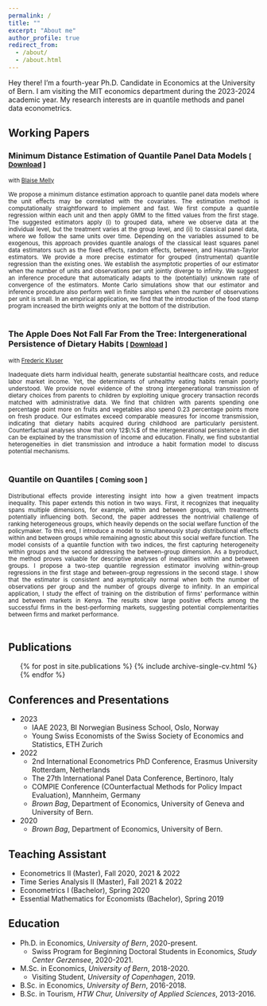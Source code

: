 ```yaml
---
permalink: /
title: ""
excerpt: "About me"
author_profile: true
redirect_from: 
  - /about/
  - /about.html
---
```


Hey there! I’m a fourth-year Ph.D. Candidate in Economics at the University of Bern. I am visiting the MIT economics department during the 2023-2024 academic year. My research interests are in quantile methods and panel data econometrics.


## Working Papers
### Minimum Distance Estimation of Quantile Panel Data Models <small>[ <a href="/files/MD.pdf" download>Download</a> ]</small>
<small>with <a href="https://sites.google.com/site/blaisemelly/">Blaise Melly</a></small>
<div style="height:  auto; width: auto;text-align: justify; line-height: 1.2" ><small>
We propose a minimum distance estimation approach to quantile panel data models where the unit effects may be correlated with the covariates. The estimation method is computationally straightforward to implement and fast. We first compute a quantile regression within each unit and then apply GMM to the fitted values from the first stage. The suggested estimators apply (i) to grouped data, where we observe data at the individual level, but the treatment varies at the group level, and (ii) to classical panel data, where we follow the same units over time. Depending on the variables assumed to be exogenous, this approach provides quantile analogs of the classical least squares panel data estimators such as the fixed effects, random effects, between, and Hausman-Taylor estimators. We provide a more precise estimator for grouped (instrumental) quantile regression than the existing ones. We establish the asymptotic properties of our estimator when the number of units and observations per unit jointly diverge to infinity. We suggest an inference procedure that automatically adapts to the (potentially) unknown rate of convergence of the estimators. Monte Carlo simulations show that our estimator and inference procedure also perform well in finite samples when the number of observations per unit is small. In an empirical application, we find that the introduction of the food stamp program increased the birth weights only at the bottom of the distribution.
</small><br><br/>
</div>

### The Apple Does Not Fall Far From the Tree: Intergenerational Persistence of Dietary Habits <small>[ <a href="https://frederickluser.github.io/files/Intergenerational_Diet.pdf" download>Download</a> ]</small>
<small>with <a href="https://frederickluser.github.io/">Frederic Kluser</a></small>
<div style="height:  auto; width: auto;text-align: justify; line-height: 1.2" ><small>
Inadequate diets harm individual health, generate substantial healthcare costs, and reduce labor market income. Yet, the determinants of unhealthy eating habits remain poorly understood. We provide novel evidence of the strong intergenerational transmission of dietary choices from parents to children by exploiting unique grocery transaction records matched with administrative data. We find that children with parents spending one percentage point more on fruits and vegetables also spend 0.23 percentage points more on fresh produce.
Our estimates exceed comparable measures for income transmission, indicating that dietary habits acquired during childhood are particularly persistent.
Counterfactual analyses show that only 12$\%$ of the intergenerational persistence in diet can be explained by the transmission of income and education. Finally, we find substantial heterogeneities in diet transmission and introduce a habit formation model to discuss potential mechanisms.
</small><br><br/>
</div>

### Quantile on Quantiles <small>[ Coming soon ]</small>
<div style="height:  auto; width: auto;text-align: justify; line-height: 1.2" ><small>
Distributional effects provide interesting insight into how a given treatment impacts inequality.
This paper extends this notion in two ways. First, it recognizes that inequality spans multiple dimensions, for example, within and between groups, with treatments potentially influencing both. Second, the paper addresses the nontrivial challenge of ranking heterogeneous groups, which heavily depends on the social welfare function of the policymaker. 
To this end, I introduce a model to simultaneously study distributional effects within and between groups while remaining agnostic about this social welfare function. The model consists of a quantile function with two indices, the first capturing heterogeneity within groups and the second addressing the between-group dimension. As a byproduct, the method proves valuable for descriptive analyses of inequalities within and between groups. 
I propose a two-step quantile regression estimator involving within-group regressions in the first stage and between-group regressions in the second stage. 
I show that the estimator is consistent and asymptotically normal when both the number of observations per group and the number of groups diverge to infinity. In an empirical application, I study the effect of training on the distribution of firms' performance within and between markets in Kenya. The results show large positive effects among the successful firms in the best-performing markets, suggesting potential complementarities between firms and market performance.
</small><br><br/>
</div>



## Publications
<ul>{% for post in site.publications %}
    {% include archive-single-cv.html %}
  {% endfor %}</ul>

## Conferences and Presentations
* 2023
     * IAAE 2023, BI Norwegian Business School, Oslo, Norway
     * Young Swiss Economists of the Swiss Society of Economics and Statistics, ETH Zurich
* 2022
     * 2nd International Econometrics PhD Conference, Erasmus University Rotterdam, Netherlands
     * The 27th International Panel Data Conference, Bertinoro, Italy
     * COMPIE Conference (COunterfactual Methods for Policy Impact Evaluation), Mannheim, Germany
     * *Brown Bag*, Department of Economics, University of Geneva and University of Bern.
* 2020
    * *Brown Bag*, Department of Economics, University of Bern.

     

## Teaching Assistant
* Econometrics II (Master), Fall 2020, 2021 & 2022
* Time Series Analysis II (Master), Fall 2021 & 2022
* Econometrics I (Bachelor), Spring 2020
* Essential Mathematics for Economists (Bachelor), Spring 2019

## Education
* Ph.D. in Economics, *University of Bern*, 2020-present.
  * Swiss Program for Beginning Doctoral Students in Economics, *Study Center Gerzensee*, 2020-2021.
* M.Sc. in Economics, *University of Bern*, 2018-2020.
  * Visiting Student, *University of Copenhagen*, 2019.
* B.Sc. in Economics, *University of Bern*, 2016-2018.
* B.Sc. in Tourism, *HTW Chur, University of Applied Sciences*, 2013-2016.




